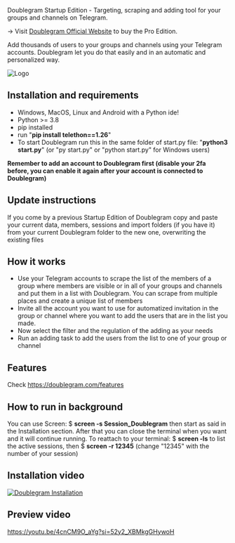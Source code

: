 
Doublegram Startup Edition - Targeting, scraping and adding tool for your groups and channels on Telegram.

-> Visit  [Doublegram Official Website](https://doublegram.com) to buy the Pro Edition.

Add thousands of users to your groups and channels using your Telegram accounts. Doublegram let you do that easily and in an automatic and personalized way. 


![Logo](https://doublegram.com/img/dbl-github.png)



## Installation and requirements
- Windows, MacOS, Linux and Android with a Python ide!
- Python >= 3.8
- pip installed
- run "**pip install telethon==1.26**"
- To start Doublegram run this in the same folder of start.py file: "**python3 start.py**" (or "py start.py" or "python start.py" for Windows users)

**Remember to add an account to Doublegram first (disable your 2fa before, you can enable it again after your account is connected to Doublegram)**

## Update instructions
If you come by a previous Startup Edition of Doublegram copy and paste your current data, members, sessions and import folders (if you have it) from your current Doublegram folder to the new one, overwriting the existing files

## How it works
- Use your Telegram accounts to scrape the list of the members of a group where members are visible or in all of your groups and channels and put them in a list with Doublegram. You can scrape from multiple places and create a unique list of members
- Invite all the account you want to use for automatized invitation in the group or channel where you want to add the users that are in the list you made.
- Now select the filter and the regulation of the adding as your needs
- Run an adding task to add the users from the list to one of your group or channel

## Features

Check https://doublegram.com/features

## How to run in background
You can use Screen: 
$ **screen -s Session_Doublegram**
then start as said in the Installation section.
After that you can close the terminal when you want and it will continue running.
To reattach to your terminal: $ **screen -ls** to list the active sessions, then $ **screen -r 12345** (change "12345" with the number of your session)


## Installation video
[![Doublegram Installation](https://img.youtube.com/vi/IyE0le_DJTg/0.jpg)](https://www.youtube.com/watch?v=IyE0le_DJTg)

## Preview video
https://youtu.be/4cnCM9O_aYg?si=52y2_XBMkgGHywoH

